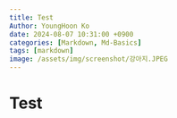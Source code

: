 ```yaml
---
title: Test
Author: YoungHoon Ko
date: 2024-08-07 10:31:00 +0900
categories: [Markdown, Md-Basics]
tags: [markdown]
image: /assets/img/screenshot/강아지.JPEG
---
```


# Test
